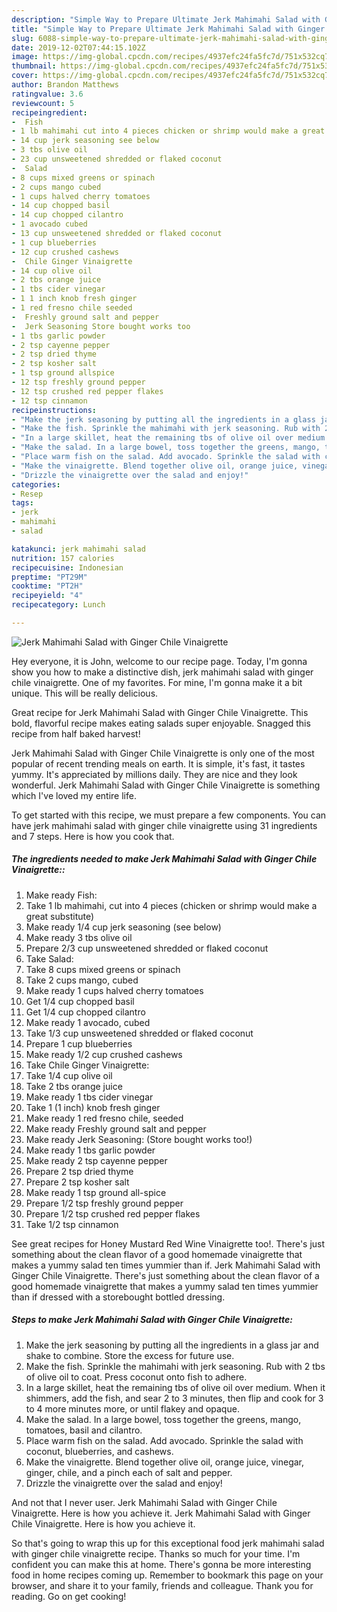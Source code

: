 ```yaml
---
description: "Simple Way to Prepare Ultimate Jerk Mahimahi Salad with Ginger Chile Vinaigrette"
title: "Simple Way to Prepare Ultimate Jerk Mahimahi Salad with Ginger Chile Vinaigrette"
slug: 6088-simple-way-to-prepare-ultimate-jerk-mahimahi-salad-with-ginger-chile-vinaigrette
date: 2019-12-02T07:44:15.102Z
image: https://img-global.cpcdn.com/recipes/4937efc24fa5fc7d/751x532cq70/jerk-mahimahi-salad-with-ginger-chile-vinaigrette-recipe-main-photo.jpg
thumbnail: https://img-global.cpcdn.com/recipes/4937efc24fa5fc7d/751x532cq70/jerk-mahimahi-salad-with-ginger-chile-vinaigrette-recipe-main-photo.jpg
cover: https://img-global.cpcdn.com/recipes/4937efc24fa5fc7d/751x532cq70/jerk-mahimahi-salad-with-ginger-chile-vinaigrette-recipe-main-photo.jpg
author: Brandon Matthews
ratingvalue: 3.6
reviewcount: 5
recipeingredient:
-  Fish
- 1 lb mahimahi cut into 4 pieces chicken or shrimp would make a great substitute
- 14 cup jerk seasoning see below
- 3 tbs olive oil
- 23 cup unsweetened shredded or flaked coconut
-  Salad
- 8 cups mixed greens or spinach
- 2 cups mango cubed
- 1 cups halved cherry tomatoes
- 14 cup chopped basil
- 14 cup chopped cilantro
- 1 avocado cubed
- 13 cup unsweetened shredded or flaked coconut
- 1 cup blueberries
- 12 cup crushed cashews
-  Chile Ginger Vinaigrette
- 14 cup olive oil
- 2 tbs orange juice
- 1 tbs cider vinegar
- 1 1 inch knob fresh ginger
- 1 red fresno chile seeded
-  Freshly ground salt and pepper
-  Jerk Seasoning Store bought works too
- 1 tbs garlic powder
- 2 tsp cayenne pepper
- 2 tsp dried thyme
- 2 tsp kosher salt
- 1 tsp ground allspice
- 12 tsp freshly ground pepper
- 12 tsp crushed red pepper flakes
- 12 tsp cinnamon
recipeinstructions:
- "Make the jerk seasoning by putting all the ingredients in a glass jar and shake to combine. Store the excess for future use."
- "Make the fish. Sprinkle the mahimahi with jerk seasoning. Rub with 2 tbs of olive oil to coat. Press coconut onto fish to adhere."
- "In a large skillet, heat the remaining tbs of olive oil over medium. When it shimmers, add the fish, and sear 2 to 3 minutes, then flip and cook for 3 to 4 more minutes more, or until flakey and opaque."
- "Make the salad. In a large bowel, toss together the greens, mango, tomatoes, basil and cilantro."
- "Place warm fish on the salad. Add avocado. Sprinkle the salad with coconut, blueberries, and cashews."
- "Make the vinaigrette. Blend together olive oil, orange juice, vinegar, ginger, chile, and a pinch each of salt and pepper."
- "Drizzle the vinaigrette over the salad and enjoy!"
categories:
- Resep
tags:
- jerk
- mahimahi
- salad

katakunci: jerk mahimahi salad
nutrition: 157 calories
recipecuisine: Indonesian
preptime: "PT29M"
cooktime: "PT2H"
recipeyield: "4"
recipecategory: Lunch

---
```



![Jerk Mahimahi Salad with Ginger Chile Vinaigrette](https://img-global.cpcdn.com/recipes/4937efc24fa5fc7d/751x532cq70/jerk-mahimahi-salad-with-ginger-chile-vinaigrette-recipe-main-photo.jpg)

Hey everyone, it is John, welcome to our recipe page. Today, I'm gonna show you how to make a distinctive dish, jerk mahimahi salad with ginger chile vinaigrette. One of my favorites. For mine, I'm gonna make it a bit unique. This will be really delicious.

Great recipe for Jerk Mahimahi Salad with Ginger Chile Vinaigrette. This bold, flavorful recipe makes eating salads super enjoyable. Snagged this recipe from half baked harvest!

Jerk Mahimahi Salad with Ginger Chile Vinaigrette is only one of the most popular of recent trending meals on earth. It is simple, it's fast, it tastes yummy. It's appreciated by millions daily. They are nice and they look wonderful. Jerk Mahimahi Salad with Ginger Chile Vinaigrette is something which I've loved my entire life.


To get started with this recipe, we must prepare a few components. You can have jerk mahimahi salad with ginger chile vinaigrette using 31 ingredients and 7 steps. Here is how you cook that.

##### The ingredients needed to make Jerk Mahimahi Salad with Ginger Chile Vinaigrette::

1. Make ready  Fish:
1. Take 1 lb mahimahi, cut into 4 pieces (chicken or shrimp would make a great substitute)
1. Make ready 1/4 cup jerk seasoning (see below)
1. Make ready 3 tbs olive oil
1. Prepare 2/3 cup unsweetened shredded or flaked coconut
1. Take  Salad:
1. Take 8 cups mixed greens or spinach
1. Take 2 cups mango, cubed
1. Make ready 1 cups halved cherry tomatoes
1. Get 1/4 cup chopped basil
1. Get 1/4 cup chopped cilantro
1. Make ready 1 avocado, cubed
1. Take 1/3 cup unsweetened shredded or flaked coconut
1. Prepare 1 cup blueberries
1. Make ready 1/2 cup crushed cashews
1. Take  Chile Ginger Vinaigrette:
1. Take 1/4 cup olive oil
1. Take 2 tbs orange juice
1. Make ready 1 tbs cider vinegar
1. Take 1 (1 inch) knob fresh ginger
1. Make ready 1 red fresno chile, seeded
1. Make ready  Freshly ground salt and pepper
1. Make ready  Jerk Seasoning: (Store bought works too!)
1. Make ready 1 tbs garlic powder
1. Make ready 2 tsp cayenne pepper
1. Prepare 2 tsp dried thyme
1. Prepare 2 tsp kosher salt
1. Make ready 1 tsp ground all-spice
1. Prepare 1/2 tsp freshly ground pepper
1. Prepare 1/2 tsp crushed red pepper flakes
1. Take 1/2 tsp cinnamon


See great recipes for Honey Mustard Red Wine Vinaigrette too!. There&#39;s just something about the clean flavor of a good homemade vinaigrette that makes a yummy salad ten times yummier than if. Jerk Mahimahi Salad with Ginger Chile Vinaigrette. There&#39;s just something about the clean flavor of a good homemade vinaigrette that makes a yummy salad ten times yummier than if dressed with a storebought bottled dressing. 

##### Steps to make Jerk Mahimahi Salad with Ginger Chile Vinaigrette:

1. Make the jerk seasoning by putting all the ingredients in a glass jar and shake to combine. Store the excess for future use.
1. Make the fish. Sprinkle the mahimahi with jerk seasoning. Rub with 2 tbs of olive oil to coat. Press coconut onto fish to adhere.
1. In a large skillet, heat the remaining tbs of olive oil over medium. When it shimmers, add the fish, and sear 2 to 3 minutes, then flip and cook for 3 to 4 more minutes more, or until flakey and opaque.
1. Make the salad. In a large bowel, toss together the greens, mango, tomatoes, basil and cilantro.
1. Place warm fish on the salad. Add avocado. Sprinkle the salad with coconut, blueberries, and cashews.
1. Make the vinaigrette. Blend together olive oil, orange juice, vinegar, ginger, chile, and a pinch each of salt and pepper.
1. Drizzle the vinaigrette over the salad and enjoy!


And not that I never user. Jerk Mahimahi Salad with Ginger Chile Vinaigrette. Here is how you achieve it. Jerk Mahimahi Salad with Ginger Chile Vinaigrette. Here is how you achieve it. 

So that's going to wrap this up for this exceptional food jerk mahimahi salad with ginger chile vinaigrette recipe. Thanks so much for your time. I'm confident you can make this at home. There's gonna be more interesting food in home recipes coming up. Remember to bookmark this page on your browser, and share it to your family, friends and colleague. Thank you for reading. Go on get cooking!

